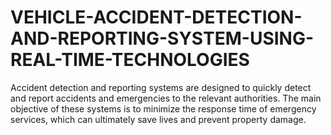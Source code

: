 # VEHICLE-ACCIDENT-DETECTION-AND-REPORTING-SYSTEM-USING-REAL-TIME-TECHNOLOGIES
Accident detection and reporting systems are designed to quickly detect and report accidents and emergencies to the relevant authorities. The main objective of these systems is to minimize the response time of emergency services, which can ultimately save lives and prevent property damage. 
